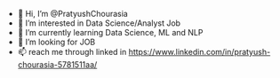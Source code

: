 - 👋 Hi, I’m @PratyushChourasia
- 👀 I’m interested in Data Science/Analyst Job
- 🌱 I’m currently learning Data Science, ML and NLP
- 💞️ I’m looking for JOB 
- 📫 reach me through linked in https://www.linkedin.com/in/pratyush-chourasia-5781511aa/

<!---
PratyushChourasia/PratyushChourasia is a ✨ special ✨ repository because its `README.md` (this file) appears on your GitHub profile.
You can click the Preview link to take a look at your changes.
--->
